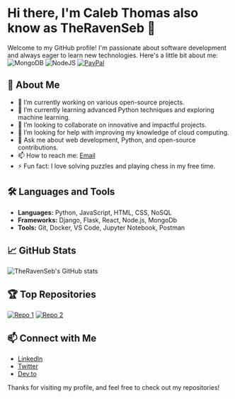 
# Hi there, I'm Caleb Thomas also know as TheRavenSeb 👋

Welcome to my GitHub profile! I'm passionate about software development and always eager to learn new technologies. Here's a little bit about me:
![MongoDB](https://img.shields.io/badge/MongoDB-%234ea94b.svg?logo=mongodb&logoColor=white)
![NodeJS](https://img.shields.io/badge/node.js-6DA55F?logo=node.js&logoColor=white)
[![PayPal](https://img.shields.io/badge/PayPal-00457C?logo=paypal&logoColor=white)](https://www.paypal.com/ncp/payment/RAQJSKJSTJGV4)

## 🚀 About Me

- 🔭 I’m currently working on various open-source projects.
- 🌱 I’m currently learning advanced Python techniques and exploring machine learning.
- 👯 I’m looking to collaborate on innovative and impactful projects.
- 🤔 I’m looking for help with improving my knowledge of cloud computing.
- 💬 Ask me about web development, Python, and open-source contributions.
- 📫 How to reach me: [Email](mailto:theravenseb@example.com)
- ⚡ Fun fact: I love solving puzzles and playing chess in my free time.

## 🛠️ Languages and Tools

- **Languages:** Python, JavaScript, HTML, CSS, NoSQL
- **Frameworks:** Django, Flask, React, Node.js, MongoDb
- **Tools:** Git, Docker, VS Code, Jupyter Notebook, Postman

## 📈 GitHub Stats

![TheRavenSeb's GitHub stats](https://github-readme-stats.vercel.app/api?username=TheRavenSeb&show_icons=true&theme=radical)

## 🏆 Top Repositories

[![Repo 1](https://github-readme-stats.vercel.app/api/pin/?username=TheRavenSeb&repo=Shock-Client1&theme=radical)](https://github.com/TheRavenSeb/Shock-Client)
[![Repo 2](https://github-readme-stats.vercel.app/api/pin/?username=TheRavenSeb&repo=Arcane-Magica&theme=radical)](https://github.com/TheRavenSeb/Arcane-Magica)

## 📫 Connect with Me

- [LinkedIn](https://www.linkedin.com/in/theravenseb)
- [Twitter](https://twitter.com/theravenseb)
- [Dev.to](https://dev.to/theravenseb)

Thanks for visiting my profile, and feel free to check out my repositories!

```
